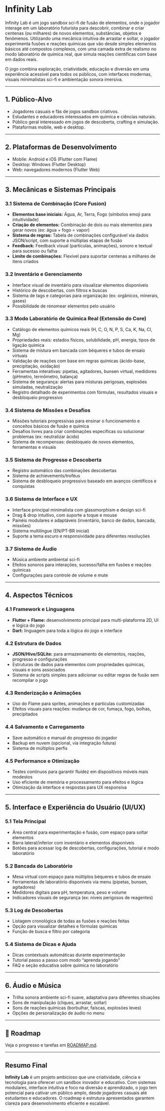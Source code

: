 # Infinity Lab

Infinity Lab é um jogo sandbox sci-fi de fusão de elementos, onde o jogador interage em um laboratório futurista para descobrir, combinar e criar centenas (ou milhares) de novos elementos, substâncias, objetos e fenômenos. Utilizando uma mecânica intuitiva de arrastar e soltar, o jogador experimenta fusões e reações químicas que vão desde simples elementos básicos até compostos complexos, com uma camada extra de realismo no modo laboratório de química real, que simula reações científicas com base em dados reais.

O jogo combina exploração, criatividade, educação e diversão em uma experiência acessível para todos os públicos, com interfaces modernas, visuais minimalistas sci-fi e ambientação sonora imersiva.

---

## 1. Público-Alvo

* Jogadores casuais e fãs de jogos sandbox criativos.
* Estudantes e educadores interessados em química e ciências naturais.
* Público geral interessado em jogos de descoberta, crafting e simulação.
* Plataformas mobile, web e desktop.

---

## 2. Plataformas de Desenvolvimento

* Mobile: Android e iOS (Flutter com Flame)
* Desktop: Windows (Flutter Desktop)
* Web: navegadores modernos (Flutter Web)

---

## 3. Mecânicas e Sistemas Principais

### 3.1 Sistema de Combinação (Core Fusion)

* **Elementos base iniciais:** Água, Ar, Terra, Fogo (símbolos emoji para intuitividade)
* **Criação de elementos:** Combinação de dois ou mais elementos para gerar novos (ex: água + fogo = vapor)
* **Sistema de regras:** Tabela de combinações configurável via dados JSON/script, com suporte a múltiplas etapas de fusão
* **Feedback:** Feedback visual (partículas, animações), sonoro e textual para sucesso ou falha
* **Limite de combinações:** Flexível para suportar centenas a milhares de itens criados

### 3.2 Inventário e Gerenciamento

* Interface visual de inventário para visualizar elementos disponíveis
* Histórico de descobertas, com filtros e buscas
* Sistema de tags e categorias para organização (ex: orgânicos, minerais, gases)
* Possibilidade de renomear elementos pelo usuário

### 3.3 Modo Laboratório de Química Real (Extensão do Core)

* Catálogo de elementos químicos reais (H, C, O, N, P, S, Ca, K, Na, Cl, Mg)
* Propriedades reais: estados físicos, solubilidade, pH, energia, tipos de ligação química
* Sistema de mistura em bancada com béqueres e tubos de ensaio virtuais
* Validação de reações com base em regras químicas (ácido-base, precipitação, oxidação)
* Ferramentas interativas: pipetas, agitadores, bunsen virtual, medidores (pHmetro, termômetro, balança)
* Sistema de segurança: alertas para misturas perigosas, explosões simuladas, neutralização
* Registro detalhado de experimentos com fórmulas, resultados visuais e desbloqueio progressivo

### 3.4 Sistema de Missões e Desafios

* Missões tutoriais progressivas para ensinar o funcionamento e conceitos básicos de fusão e química
* Desafios livres para criar combinações específicas ou solucionar problemas (ex: neutralizar ácido)
* Sistema de recompensas: desbloqueio de novos elementos, ferramentas e visuais

### 3.5 Sistema de Progresso e Descoberta

* Registro automático das combinações descobertas
* Sistema de achievements/troféus
* Sistema de desbloqueio progressivo baseado em avanços científicos e conquistas

### 3.6 Sistema de Interface e UX

* Interface principal minimalista com glassmorphism e design sci-fi
* Drag & drop intuitivo, com suporte a toque e mouse
* Painéis modulares e adaptáveis (inventário, banco de dados, bancada, missões)
* Sistema multilíngue (EN/PT-BR inicial)
* Suporte a tema escuro e responsividade para diferentes resoluções

### 3.7 Sistema de Áudio

* Música ambiente ambiental sci-fi
* Efeitos sonoros para interações, sucesso/falha em fusões e reações químicas
* Configurações para controle de volume e mute

---

## 4. Aspectos Técnicos

### 4.1 Framework e Linguagens

* **Flutter + Flame:** desenvolvimento principal para multi-plataforma 2D, UI e lógica do jogo
* **Dart:** linguagem para toda a lógica do jogo e interface

### 4.2 Estrutura de Dados

* **JSON/Hive/SQLite:** para armazenamento de elementos, reações, progresso e configurações
* Estruturas de dados para elementos com propriedades químicas, visuais e sons associados
* Sistema de scripts simples para adicionar ou editar regras de fusão sem recompilar o jogo

### 4.3 Renderização e Animações

* Uso do Flame para sprites, animações e partículas customizadas
* Efeitos visuais para reações: mudança de cor, fumaça, fogo, bolhas, precipitados

### 4.4 Salvamento e Carregamento

* Save automático e manual do progresso do jogador
* Backup em nuvem (opcional, via integração futura)
* Sistema de múltiplos perfis

### 4.5 Performance e Otimização

* Testes contínuos para garantir fluidez em dispositivos móveis mais modestos
* Uso eficiente de memória e processamento para efeitos e lógica
* Otimização da interface e respostas para UX responsiva

---

## 5. Interface e Experiência do Usuário (UI/UX)

### 5.1 Tela Principal

* Área central para experimentação e fusão, com espaço para soltar elementos
* Barra lateral/inferior com inventário e elementos disponíveis
* Botões para acessar log de descobertas, configurações, tutorial e modo laboratório

### 5.2 Bancada do Laboratório

* Mesa virtual com espaço para múltiplos béqueres e tubos de ensaio
* Ferramentas de laboratório disponíveis via menu (pipetas, bunsen, agitadores)
* Medidores digitais para pH, temperatura, peso e volume
* Indicadores visuais de segurança (ex: níveis perigosos de reagentes)

### 5.3 Log de Descobertas

* Listagem cronológica de todas as fusões e reações feitas
* Opção para visualizar detalhes e fórmulas químicas
* Função de busca e filtro por categoria

### 5.4 Sistema de Dicas e Ajuda

* Dicas contextuais automáticas durante experimentação
* Tutorial passo a passo com modo “aprenda jogando”
* FAQ e seção educativa sobre química no laboratório

---

## 6. Áudio e Música

* Trilha sonora ambiente sci-fi suave, adaptativa para diferentes situações
* Sons de manipulação (cliques, arrastar, soltar)
* Sons de reações químicas (borbulhar, faíscas, explosões leves)
* Opções de personalização de áudio no menu

---

## 📄 Roadmap

Veja o progresso e tarefas em [ROADMAP.md](./ROADMAP.md).

---


## Resumo Final

**Infinity Lab** é um projeto ambicioso que une criatividade, ciência e tecnologia para oferecer um sandbox inovador e educativo. Com sistemas modulares, interface intuitiva e foco na diversão e aprendizado, o jogo tem potencial para cativar um público amplo, desde jogadores casuais até estudantes e educadores. O roadmap e estrutura apresentados garantem clareza para desenvolvimento eficiente e escalável.
